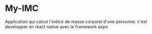 # My-IMC
 Application qui calcul l'indice de masse corporel d'une personne. c'est developper en réact native avec le framework expo
